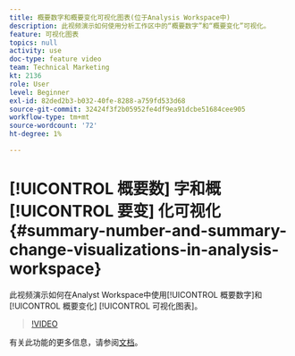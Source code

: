 ```yaml
---
title: 概要数字和概要变化可视化图表(位于Analysis Workspace中)
description: 此视频演示如何使用分析工作区中的“概要数字”和“概要变化”可视化。
feature: 可视化图表
topics: null
activity: use
doc-type: feature video
team: Technical Marketing
kt: 2136
role: User
level: Beginner
exl-id: 82ded2b3-b032-40fe-8288-a759fd533d68
source-git-commit: 32424f3f2b05952fe4df9ea91dcbe51684cee905
workflow-type: tm+mt
source-wordcount: '72'
ht-degree: 1%

---
```


# [!UICONTROL 概要数] 字和概 [!UICONTROL 要变]  化可视化 {#summary-number-and-summary-change-visualizations-in-analysis-workspace}

此视频演示如何在Analyst Workspace中使用[!UICONTROL 概要数字]和[!UICONTROL 概要变化] [!UICONTROL 可视化图表]。

>[!VIDEO](https://video.tv.adobe.com/v/23992/?quality=12)

有关此功能的更多信息，请参阅[文档](https://marketing.adobe.com/resources/help/en_US/analytics/analysis-workspace/summary-number-change.html)。

